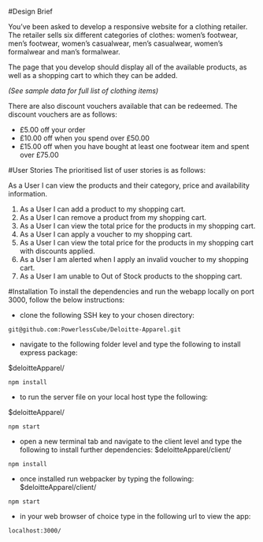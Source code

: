 #Design Brief

You’ve been asked to develop a responsive website for a clothing retailer. The retailer sells six different categories of clothes: women’s footwear, men’s footwear, women’s casualwear, men’s casualwear, women’s formalwear and man’s formalwear.

The page that you develop should display all of the available products, as well as a shopping cart to which they can be added.

*(See sample data for full list of clothing items)*

There are also discount vouchers available that can be redeemed. The discount vouchers are as follows:

- £5.00 off your order
- £10.00 off when you spend over £50.00
- £15.00 off when you have bought at least one footwear item and spent over £75.00

#User Stories
The prioritised list of user stories is as follows:

As a User I can view the products and their category, price and availability information.

1. As a User I can add a product to my shopping cart.
2. As a User I can remove a product from my shopping cart.
3. As a User I can view the total price for the products in my shopping cart.
4. As a User I can apply a voucher to my shopping cart.
5. As a User I can view the total price for the products in my shopping cart with discounts applied.
6. As a User I am alerted when I apply an invalid voucher to my shopping cart.
7. As a User I am unable to Out of Stock products to the shopping cart.

#Installation
To install the dependencies and run the webapp locally on port 3000, follow the below instructions:
- clone the following SSH key to your chosen directory:
```
git@github.com:PowerlessCube/Deloitte-Apparel.git
```
- navigate to the following folder level and type the following to install express package:

$deloitteApparel/
```
npm install
```
- to run the server file on your local host type the following:

$deloitteApparel/
```
npm start
```

- open a new terminal tab and navigate to the client level and type the following to install further dependencies:
$deloitteApparel/client/
```
npm install
```
- once installed run webpacker by typing the following:
$deloitteApparel/client/
```
npm start
```

- in your web browser of choice type in the following url to view the app:
```
localhost:3000/
```
